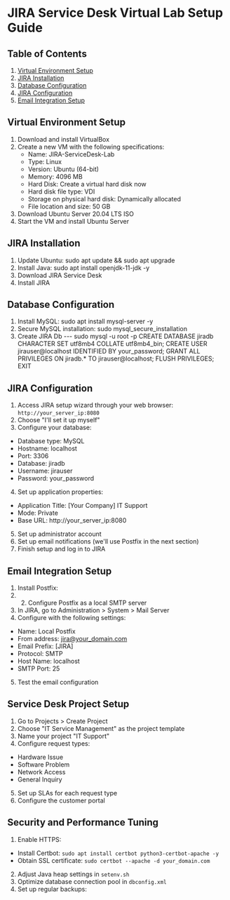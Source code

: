# JIRA Service Desk Virtual Lab Setup Guide

## Table of Contents
1. [Virtual Environment Setup](#virtual-environment-setup)
2. [JIRA Installation](#jira-installation)
3. [Database Configuration](#database-configuration)
4. [JIRA Configuration](#jira-configuration)
5. [Email Integration Setup](#email-integration-setup)

## Virtual Environment Setup
1. Download and install VirtualBox 
2. Create a new VM with the following specifications:
   - Name: JIRA-ServiceDesk-Lab
   - Type: Linux
   - Version: Ubuntu (64-bit)
   - Memory: 4096 MB
   - Hard Disk: Create a virtual hard disk now
   - Hard disk file type: VDI
   - Storage on physical hard disk: Dynamically allocated
   - File location and size: 50 GB
3. Download Ubuntu Server 20.04 LTS ISO
4. Start the VM and install Ubuntu Server

## JIRA Installation
1. Update Ubuntu: sudo apt update && sudo apt upgrade
2. Install Java: sudo apt install openjdk-11-jdk -y
3. Download JIRA Service Desk
4. Install JIRA

## Database Configuration
1. Install MySQL: sudo apt install mysql-server -y
2. Secure MySQL installation: sudo mysql_secure_installation
3. Create JIRA Db --- sudo mysql -u root -p
CREATE DATABASE jiradb CHARACTER SET utf8mb4 COLLATE utf8mb4_bin;
CREATE USER jirauser@localhost IDENTIFIED BY your_password;
GRANT ALL PRIVILEGES ON jiradb.* TO jirauser@localhost;
FLUSH PRIVILEGES;
EXIT

## JIRA Configuration

1. Access JIRA setup wizard through your web browser: `http://your_server_ip:8080`
2. Choose "I'll set it up myself"
3. Configure your database:
- Database type: MySQL
- Hostname: localhost
- Port: 3306
- Database: jiradb
- Username: jirauser
- Password: your_password
4. Set up application properties:
- Application Title: [Your Company] IT Support
- Mode: Private
- Base URL: http://your_server_ip:8080
5. Set up administrator account
6. Set up email notifications (we'll use Postfix in the next section)
7. Finish setup and log in to JIRA

## Email Integration Setup
1. Install Postfix:
2. 2. Configure Postfix as a local SMTP server
3. In JIRA, go to Administration > System > Mail Server
4. Configure with the following settings:
- Name: Local Postfix
- From address: jira@your_domain.com
- Email Prefix: [JIRA]
- Protocol: SMTP
- Host Name: localhost
- SMTP Port: 25
5. Test the email configuration

## Service Desk Project Setup

1. Go to Projects > Create Project
2. Choose "IT Service Management" as the project template
3. Name your project "IT Support"
4. Configure request types:
- Hardware Issue
- Software Problem
- Network Access
- General Inquiry
5. Set up SLAs for each request type
6. Configure the customer portal

## Security and Performance Tuning

1. Enable HTTPS:
- Install Certbot: `sudo apt install certbot python3-certbot-apache -y`
- Obtain SSL certificate: `sudo certbot --apache -d your_domain.com`
2. Adjust Java heap settings in `setenv.sh`
3. Optimize database connection pool in `dbconfig.xml`
4. Set up regular backups:

